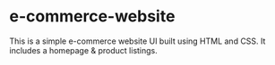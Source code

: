 # e-commerce-website
This is a simple e-commerce website UI built using HTML and CSS. It includes a homepage & product listings.
